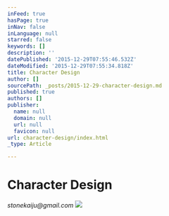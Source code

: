 ```yaml
---
inFeed: true
hasPage: true
inNav: false
inLanguage: null
starred: false
keywords: []
description: ''
datePublished: '2015-12-29T07:55:46.532Z'
dateModified: '2015-12-29T07:55:34.818Z'
title: Character Design
author: []
sourcePath: _posts/2015-12-29-character-design.md
published: true
authors: []
publisher:
  name: null
  domain: null
  url: null
  favicon: null
url: character-design/index.html
_type: Article

---
```

# Character Design

_stonekaiju@gmail.com_
![](https://the-grid-user-content.s3-us-west-2.amazonaws.com/0342bbff-830b-4953-95e4-7f670eec77c4.jpg)